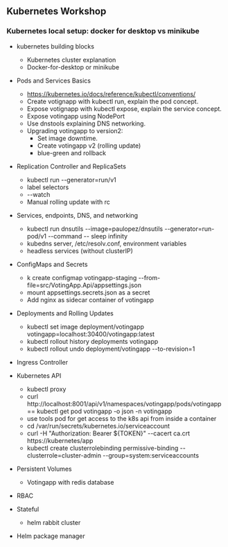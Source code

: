 ## Kubernetes Workshop 

### Kubernetes local setup: docker for desktop vs minikube
*  kubernetes building blocks
    * Kubernetes cluster explanation
    * Docker-for-desktop or minikube

*  Pods and Services Basics
    * https://kubernetes.io/docs/reference/kubectl/conventions/
    * Create votignapp with kubectl run, explain the pod concept.
    * Expose votignapp with kubectl expose, explain the service concept. 
    * Expose votingapp using NodePort
    * Use dnstools explaining DNS networking.
    * Upgrading votingapp to version2:
        * Set image downtime.
        * Create votingapp v2 (rolling update)
        * blue-green and rollback

*  Replication Controller and ReplicaSets
    *  kubectl run --generator=run/v1
    *  label selectors
    *  --watch
    *  Manual rolling update with rc

*  Services, endpoints, DNS, and networking
    * kubectl run dnsutils --image=paulopez/dnsutils --generator=run-pod/v1 --command -- sleep infinity
    * kubedns server, /etc/resolv.conf, environment variables
    * headless services (without clusterIP)

*  ConfigMaps and Secrets
    * k create configmap votingapp-staging --from-file=src/VotingApp.Api/appsettings.json
    * mount appsettings.secrets.json as a secret
    * Add nginx as sidecar container of votingapp

*  Deployments and Rolling Updates
    * kubectl set image deployment/votingapp votingapp=localhost:30400/votingapp:latest
    * kubectl rollout history deployments votingapp
    * kubectl rollout undo deployment/votingapp --to-revision=1

* Ingress Controller

* Kubernetes API    
    * kubectl proxy
    * curl http://localhost:8001/api/v1/namespaces/votingapp/pods/votingapp  == kubectl get pod votingapp -o json -n votingapp
    * use tools pod for get access to the k8s api from inside a container
    * cd /var/run/secrets/kubernetes.io/serviceaccount
    * curl -H "Authorization: Bearer ${TOKEN}" --cacert ca.crt   https://kubernetes/app
    * kubectl create clusterrolebinding permissive-binding --clusterrole=cluster-admin --group=system:serviceaccounts

*  Persistent Volumes
    * Votingapp with redis database

* RBAC

*  Stateful
    *  helm rabbit cluster

* Helm package manager
